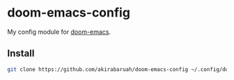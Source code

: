 # doom-emacs-config
My config module for [doom-emacs](https://github.com/hlissner/doom-emacs).

## Install

``` sh
git clone https://github.com/akirabaruah/doom-emacs-config ~/.config/doom
```

